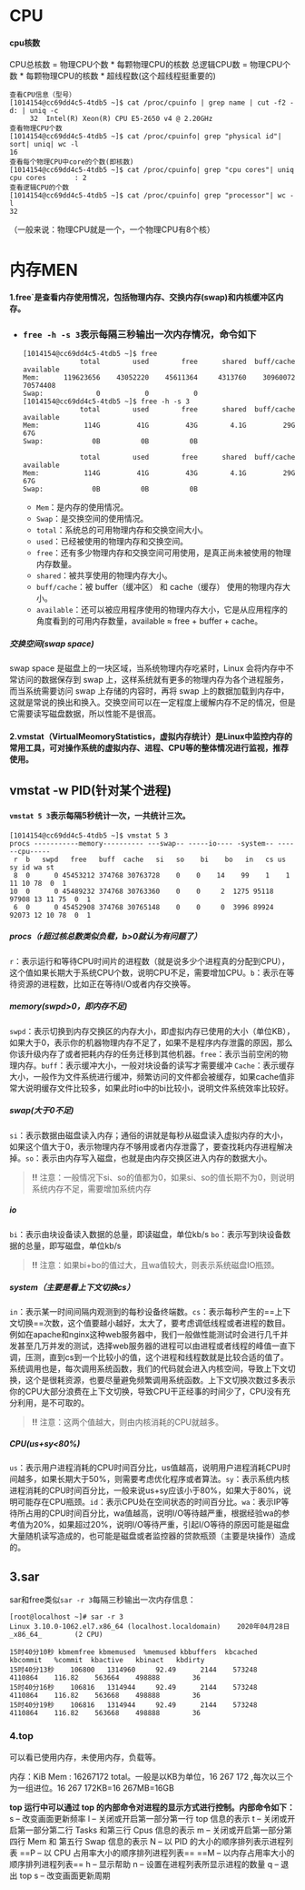# CPU

#### cpu核数

CPU总核数 = 物理CPU个数 * 每颗物理CPU的核数 
总逻辑CPU数 = 物理CPU个数 * 每颗物理CPU的核数 * 超线程数(这个超线程挺重要的)

```
查看CPU信息（型号）
[1014154@cc69dd4c5-4tdb5 ~]$ cat /proc/cpuinfo | grep name | cut -f2 -d: | uniq -c
     32  Intel(R) Xeon(R) CPU E5-2650 v4 @ 2.20GHz
查看物理CPU个数
[1014154@cc69dd4c5-4tdb5 ~]$ cat /proc/cpuinfo| grep "physical id"| sort| uniq| wc -l
16
查看每个物理CPU中core的个数(即核数)
[1014154@cc69dd4c5-4tdb5 ~]$ cat /proc/cpuinfo| grep "cpu cores"| uniq
cpu cores       : 2
查看逻辑CPU的个数
[1014154@cc69dd4c5-4tdb5 ~]$ cat /proc/cpuinfo| grep "processor"| wc -l
32
```

（一般来说：物理CPU就是一个，一个物理CPU有8个核）

# 内存MEN

#### 1.free`是查看内存使用情况，包括物理内存、交换内存(swap)和内核缓冲区内存。

- ### `free -h -s 3`表示每隔三秒输出一次内存情况，命令如下

  ```
  [1014154@cc69dd4c5-4tdb5 ~]$ free
                total        used        free      shared  buff/cache   available
  Mem:      119623656    43052220    45611364     4313760    30960072    70574408
  Swap:             0           0           0
  [1014154@cc69dd4c5-4tdb5 ~]$ free -h -s 3
                total        used        free      shared  buff/cache   available
  Mem:           114G         41G         43G        4.1G         29G         67G
  Swap:            0B          0B          0B
  
                total        used        free      shared  buff/cache   available
  Mem:           114G         41G         43G        4.1G         29G         67G
  Swap:            0B          0B          0B
  ```

  - `Mem`：是内存的使用情况。
  - `Swap`：是交换空间的使用情况。
  - `total`：系统总的可用物理内存和交换空间大小。
  - `used`：已经被使用的物理内存和交换空间。
  - `free`：还有多少物理内存和交换空间可用使用，是真正尚未被使用的物理内存数量。
  - `shared`：被共享使用的物理内存大小。
  - `buff/cache`：被 buffer（缓冲区） 和 cache（缓存） 使用的物理内存大小。
  - `available`：还可以被应用程序使用的物理内存大小，它是从应用程序的角度看到的可用内存数量，available ≈ free + buffer + cache。

##### 交换空间(swap space)

swap space 是磁盘上的一块区域，当系统物理内存吃紧时，Linux 会将内存中不常访问的数据保存到 swap 上，这样系统就有更多的物理内存为各个进程服务，而当系统需要访问 swap 上存储的内容时，再将 swap 上的数据加载到内存中，这就是常说的换出和换入。交换空间可以在一定程度上缓解内存不足的情况，但是它需要读写磁盘数据，所以性能不是很高。



#### 2.vmstat（VirtualMeomoryStatistics，虚拟内存统计）是Linux中监控内存的常用工具，可对操作系统的虚拟内存、进程、CPU等的整体情况进行监视，推荐使用。

## vmstat -w PID(针对某个进程)

#### `vmstat 5 3`表示每隔5秒统计一次，一共统计三次。

```
[1014154@cc69dd4c5-4tdb5 ~]$ vmstat 5 3
procs -----------memory---------- ---swap-- -----io---- -system-- ------cpu-----
 r  b   swpd   free   buff  cache   si   so    bi    bo   in   cs us sy id wa st
 8  0      0 45453212 374768 30763728    0    0    14    99    1    1 11 10 78  0  1
10  0      0 45489232 374768 30763360    0    0     2  1275 95118 97908 13 11 75  0  1
 6  0      0 45452908 374768 30765148    0    0     0  3996 89924 92073 12 10 78  0  1
```

##### procs（r超过核总数类似负载，b>0就认为有问题了）

`r`：表示运行和等待CPU时间片的进程数（就是说多少个进程真的分配到CPU），这个值如果长期大于系统CPU个数，说明CPU不足，需要增加CPU。`b`：表示在等待资源的进程数，比如正在等待I/O或者内存交换等。

##### memory(swpd>0，即内存不足)

`swpd`：表示切换到内存交换区的内存大小，即虚拟内存已使用的大小（单位KB），如果大于0，表示你的机器物理内存不足了，如果不是程序内存泄露的原因，那么你该升级内存了或者把耗内存的任务迁移到其他机器。`free`：表示当前空闲的物理内存。`buff`：表示缓冲大小，一般对块设备的读写才需要缓冲 `Cache`：表示缓存大小，一般作为文件系统进行缓冲，频繁访问的文件都会被缓存，如果cache值非常大说明缓存文件比较多，如果此时io中的bi比较小，说明文件系统效率比较好。

##### swap(大于0不足)

`si`：表示数据由磁盘读入内存；通俗的讲就是每秒从磁盘读入虚拟内存的大小，如果这个值大于0，表示物理内存不够用或者内存泄露了，要查找耗内存进程解决掉。`so`：表示由内存写入磁盘，也就是由内存交换区进入内存的数据大小。

> **!!** 注意：一般情况下si、so的值都为0，如果si、so的值长期不为0，则说明系统内存不足，需要增加系统内存

##### io

`bi`：表示由块设备读入数据的总量，即读磁盘，单位kb/s `bo`：表示写到块设备数据的总量，即写磁盘，单位kb/s

> **!!** 注意：如果bi+bo的值过大，且wa值较大，则表示系统磁盘IO瓶颈。

##### system（主要是看上下文切换cs）

`in`：表示某一时间间隔内观测到的每秒设备终端数。`cs`：表示每秒产生的==上下文切换==次数，这个值要越小越好，太大了，要考虑调低线程或者进程的数目。例如在apache和nginx这种web服务器中，我们一般做性能测试时会进行几千并发甚至几万并发的测试，选择web服务器的进程可以由进程或者线程的峰值一直下调，压测，直到cs到一个比较小的值，这个进程和线程数就是比较合适的值了。系统调用也是，每次调用系统函数，我们的代码就会进入内核空间，导致上下文切换，这个是很耗资源，也要尽量避免频繁调用系统函数。上下文切换次数过多表示你的CPU大部分浪费在上下文切换，导致CPU干正经事的时间少了，CPU没有充分利用，是不可取的。

> **!!** 注意：这两个值越大，则由内核消耗的CPU就越多。

##### CPU(us+sy<80%)

`us`：表示用户进程消耗的CPU时间百分比，us值越高，说明用户进程消耗CPU时间越多，如果长期大于50%，则需要考虑优化程序或者算法。`sy`：表示系统内核进程消耗的CPU时间百分比，一般来说us+sy应该小于80%，如果大于80%，说明可能存在CPU瓶颈。`id`：表示CPU处在空间状态的时间百分比。`wa`：表示IP等待所占用的CPU时间百分比，wa值越高，说明I/O等待越严重，根据经验wa的参考值为20%，如果超过20%，说明I/O等待严重，引起I/O等待的原因可能是磁盘大量随机读写造成的，也可能是磁盘或者监控器的贷款瓶颈（主要是块操作）造成的。

## 3.sar

sar和free类似`sar -r 3`每隔三秒输出一次内存信息：

```
[root@localhost ~]# sar -r 3
Linux 3.10.0-1062.el7.x86_64 (localhost.localdomain)    2020年04月28日  _x86_64_        (2 CPU)

15时40分10秒 kbmemfree kbmemused  %memused kbbuffers  kbcached  kbcommit   %commit  kbactive   kbinact   kbdirty
15时40分13秒    106800   1314960     92.49      2144    573248   4110864    116.82    563664    498888        36
15时40分16秒    106816   1314944     92.49      2144    573248   4110864    116.82    563668    498888        36
15时40分19秒    106816   1314944     92.49      2144    573248   4110864    116.82    563668    498888        36
```

### 4.top

可以看已使用内存，未使用内存，负载等。

内存：KiB Mem : 16267172 total。一般是以KB为单位，16 267 172 ,每次以三个为一组进位。16 267 172KB=16 267MB=16GB

**top 运行中可以通过 top 的内部命令对进程的显示方式进行控制。内部命令如下：**
s – 改变画面更新频率
l – 关闭或开启第一部分第一行 top 信息的表示
t – 关闭或开启第一部分第二行 Tasks 和第三行 Cpus 信息的表示
m – 关闭或开启第一部分第四行 Mem 和 第五行 Swap 信息的表示
N – 以 PID 的大小的顺序排列表示进程列表
==P – 以 CPU 占用率大小的顺序排列进程列表==
==M – 以内存占用率大小的顺序排列进程列表==
h – 显示帮助
n – 设置在进程列表所显示进程的数量
q – 退出 top
s – 改变画面更新周期

